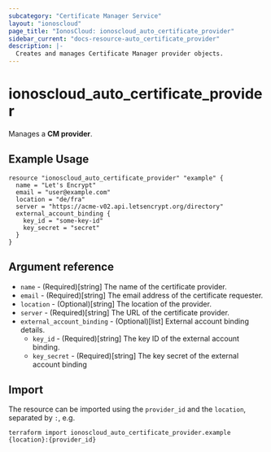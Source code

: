 ```yaml
---
subcategory: "Certificate Manager Service"
layout: "ionoscloud"
page_title: "IonosCloud: ionoscloud_auto_certificate_provider"
sidebar_current: "docs-resource-auto_certificate_provider"
description: |-
  Creates and manages Certificate Manager provider objects.
---
```


# ionoscloud_auto_certificate_provider

Manages a **CM provider**. 

## Example Usage

```hcl
resource "ionoscloud_auto_certificate_provider" "example" {
  name = "Let's Encrypt"
  email = "user@example.com"
  location = "de/fra"
  server = "https://acme-v02.api.letsencrypt.org/directory"
  external_account_binding {
    key_id = "some-key-id"
    key_secret = "secret"
  }
}
```

## Argument reference

* `name` - (Required)[string] The name of the certificate provider.
* `email` - (Required)[string] The email address of the certificate requester.
* `location` - (Optional)[string] The location of the provider.
* `server` - (Required)[string] The URL of the certificate provider.
* `external_account_binding` - (Optional)[list] External account binding details.
  * `key_id` - (Required)[string] The key ID of the external account binding.
  * `key_secret` - (Required)[string] The key secret of the external account binding

## Import

The resource can be imported using the `provider_id` and the `location`, separated by `:`, e.g.

```shell
terraform import ionoscloud_auto_certificate_provider.example {location}:{provider_id}
```
